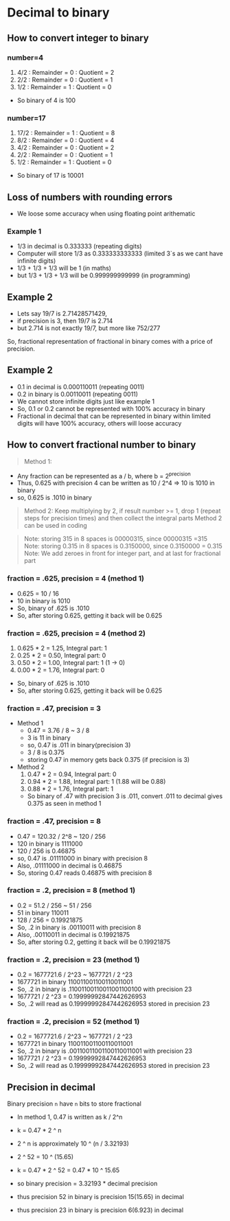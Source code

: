 # Decimal to binary

## How to convert integer to binary
### number=4
1. 4/2 : Remainder = 0 : Quotient = 2
2. 2/2 : Remainder = 0 : Quotient = 1
3. 1/2 : Remainder = 1 : Quotient = 0
- So binary of 4 is 100

### number=17
1. 17/2 : Remainder = 1 : Quotient = 8
2. 8/2 : Remainder = 0 : Quotient = 4
3. 4/2 : Remainder = 0 : Quotient = 2
4. 2/2 : Remainder = 0 : Quotient = 1
5. 1/2 : Remainder = 1 : Quotient = 0
- So binary of 17 is 10001



## Loss of numbers with rounding errors 
- We loose some accuracy when using floating point arithematic

### Example 1
- 1/3 in decimal is 0.333333 (repeating digits)
- Computer will store 1/3 as 0.333333333333 (limited 3`s as we cant have infinite digits)
- 1/3 + 1/3 + 1/3 will be 1 (in maths)
- but 1/3 + 1/3 + 1/3 will be 0.999999999999 (in programming)


## Example 2
- Lets say 19/7 is 2.71428571429, 
- if precision is 3, then 19/7 is 2.714
- but 2.714 is not exactly 19/7, but more like 752/277

So, fractional representation of fractional in binary comes with a price of precision.

## Example 2
- 0.1 in decimal is 0.000110011 (repeating 0011)
- 0.2 in binary is 0.00110011 (repeating 0011)
- We cannot store infinite digits just like example 1
- So, 0.1 or 0.2 cannot be represented with 100% accuracy in binary
- Fractional in decimal that can be represented in binary within limited digits will have 100% accuracy, others will loose accuracy

## How to convert fractional number to binary
> Method 1: 
- Any fraction can be represented as a / b, where b = 2<sup>precision</sup>
- Thus, 0.625 with precision 4 can be written as 10 / 2^4 => 10 is 1010 in binary
- so, 0.625 is .1010 in binary
> Method 2: Keep multiplying by 2, if result number >= 1, drop 1 (repeat steps for precision times)
> and then collect the integral parts
> Method 2 can be used in coding

> Note: storing 315 in 8 spaces is 00000315, since 00000315 =315  
> Note: storing 0.315 in 8 spaces is 0.3150000, since 0.3150000 = 0.315  
> Note: We add zeroes in front for integer part, and at last for fractional part  

### fraction = .625, precision = 4 (method 1)
- 0.625 = 10 / 16
- 10 in binary is 1010
- So, binary of .625 is .1010
- So, after storing 0.625, getting it back will be 0.625

### fraction = .625, precision = 4 (method 2)
1. 0.625 * 2 = 1.25, Integral part: 1
2. 0.25 * 2 = 0.50, Integral part: 0
3. 0.50 * 2 = 1.00, Integral part: 1 (1 -> 0)
4. 0.00 * 2 = 1.76, Integral part: 0
- So, binary of .625 is .1010
- So, after storing 0.625, getting it back will be 0.625

### fraction = .47, precision = 3
- Method 1
  - 0.47 = 3.76 / 8 ~ 3 / 8
  - 3 is 11 in binary
  - so, 0.47 is .011 in binary(precision 3)
  - 3 / 8 is 0.375
  - storing 0.47 in memory gets back 0.375 (if precision is 3)
- Method 2
  1. 0.47 * 2 = 0.94, Integral part: 0
  2. 0.94 * 2 = 1.88, Integral part: 1 (1.88 will be 0.88)
  3. 0.88 * 2 = 1.76, Integral part: 1
  - So binary of .47 with precision 3 is .011, convert .011 to decimal gives 0.375 as seen in method 1

### fraction = .47, precision = 8
- 0.47 = 120.32 / 2^8 ~ 120 / 256
- 120 in binary is 1111000
- 120 / 256 is 0.46875
- so, 0.47 is .01111000 in binary with precision 8
- Also, .01111000 in decimal is 0.46875
- So, storing 0.47 reads 0.46875 with precision 8

### fraction = .2, precision = 8 (method 1)
- 0.2 = 51.2 / 256 ~ 51 / 256
- 51 in binary 110011
- 128 / 256 = 0.19921875
- So, .2 in binary is .00110011 with precision 8
- Also, .00110011 in decimal is 0.19921875
- So, after storing 0.2, getting it back will be 0.19921875

### fraction = .2, precision = 23 (method 1)
- 0.2 = 1677721.6 / 2^23 ~ 1677721 / 2 ^23
- 1677721 in binary 110011001100110011001
- So, .2 in binary is .11001100110011001100100 with precision 23
- 1677721 / 2 ^23 = 0.19999992847442626953
- So, .2 will read as 0.19999992847442626953 stored in precision 23

### fraction = .2, precision = 52 (method 1)
- 0.2 = 1677721.6 / 2^23 ~ 1677721 / 2 ^23
- 1677721 in binary 110011001100110011001
- So, .2 in binary is .00110011001100110011001 with precision 23
- 1677721 / 2 ^23 = 0.19999992847442626953
- So, .2 will read as 0.19999992847442626953 stored in precision 23

## Precision in decimal
Binary precision `n` have `n` bits to store fractional
- In method 1, 0.47 is written as k / 2^n
- k = 0.47 * 2 ^ n
- 2 ^ n is approximately 10 ^ (n / 3.32193)
- 2 ^ 52 = 10 ^ (15.65)
- k = 0.47 * 2 ^ 52 = 0.47 * 10 ^ 15.65
- so binary precision = 3.32193 * decimal precision

- thus precision 52 in binary is precision 15(15.65) in decimal
- thus precision 23 in binary is precision 6(6.923) in decimal

